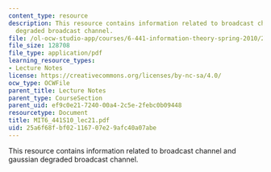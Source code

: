 ```yaml
---
content_type: resource
description: This resource contains information related to broadcast channel and gaussian
  degraded broadcast channel.
file: /ol-ocw-studio-app/courses/6-441-information-theory-spring-2010/25a6f68fbf02116707e29afc40a07abe_MIT6_441S10_lec21.pdf
file_size: 128708
file_type: application/pdf
learning_resource_types:
- Lecture Notes
license: https://creativecommons.org/licenses/by-nc-sa/4.0/
ocw_type: OCWFile
parent_title: Lecture Notes
parent_type: CourseSection
parent_uid: ef9c0e21-7240-00a4-2c5e-2febc0b09448
resourcetype: Document
title: MIT6_441S10_lec21.pdf
uid: 25a6f68f-bf02-1167-07e2-9afc40a07abe
---
```

This resource contains information related to broadcast channel and gaussian degraded broadcast channel.
